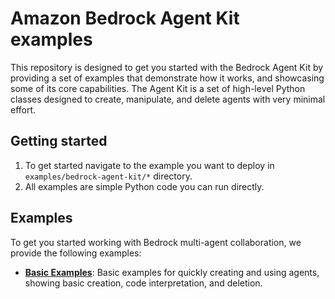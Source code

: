 # Amazon Bedrock Agent Kit examples

This repository is designed to get you started with the Bedrock Agent Kit by providing a set of examples that demonstrate how it works, and showcasing some of its core capabilities. The Agent Kit is a set of high-level Python classes designed to create, manipulate, and delete agents with very minimal effort.

## Getting started

1. To get started navigate to the example you want to deploy in `examples/bedrock-agent-kit/*` directory.
2. All examples are simple Python code you can run directly.

## Examples

To get you started working with Bedrock multi-agent collaboration, we provide the following examples:

- **[Basic Examples](/examples/bedrock-agent-kit/basic_examples.py)**: Basic examples for quickly creating and using agents, showing basic creation, code interpretation, and deletion.